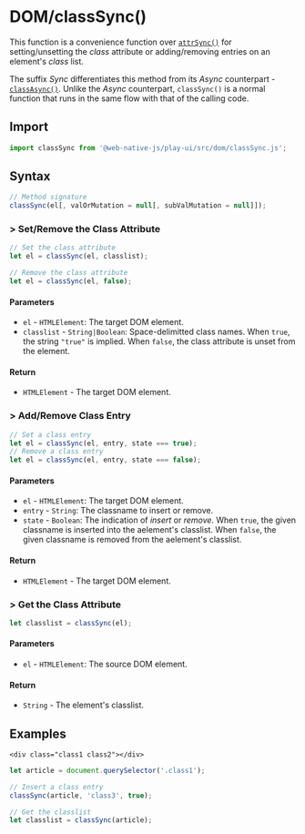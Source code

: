 # DOM/classSync\(\)

This function is a convenience function over [`attrSync()`](attrsync.md) for setting/unsetting the _class_ attribute or adding/removing entries on an element's _class_ list.

The suffix _Sync_ differentiates this method from its _Async_ counterpart - [`classAsync()`](classasync.md). Unlike the _Async_ counterpart, `classSync()` is a normal function that runs in the same flow with that of the calling code.

## Import

```javascript
import classSync from '@web-native-js/play-ui/src/dom/classSync.js';
```

## Syntax

```javascript
// Method signature
classSync(el[, valOrMutation = null[, subValMutation = null]]);
```

### &gt; Set/Remove the Class Attribute

```javascript
// Set the class attribute
let el = classSync(el, classlist);

// Remove the class attribute
let el = classSync(el, false);
```

#### Parameters

* `el` - `HTMLElement`: The target DOM element.
* `classlist` - `String|Boolean`: Space-delimitted class names. When `true`, the string `"true"` is implied. When `false`, the class attribute is unset from the element.

#### Return

* `HTMLElement` - The target DOM element.

### &gt; Add/Remove Class Entry

```javascript
// Set a class entry
let el = classSync(el, entry, state === true);
// Remove a class entry
let el = classSync(el, entry, state === false);
```

#### Parameters

* `el` - `HTMLElement`: The target DOM element.
* `entry` - `String`: The classname to insert or remove.
* `state` - `Boolean`: The indication of _insert_ or _remove_. When `true`, the given classname is inserted into the aelement's classlist. When `false`, the given classname is removed from the aelement's classlist.

#### Return

* `HTMLElement` - The target DOM element.

### &gt; Get the Class Attribute

```javascript
let classlist = classSync(el);
```

#### Parameters

* `el` - `HTMLElement`: The source DOM element.

#### Return

* `String` - The element's classlist.

## Examples

```markup
<div class="class1 class2"></div>
```

```javascript
let article = document.querySelector('.class1');

// Insert a class entry
classSync(article, 'class3', true);

// Get the classlist
let classlist = classSync(article);
```

